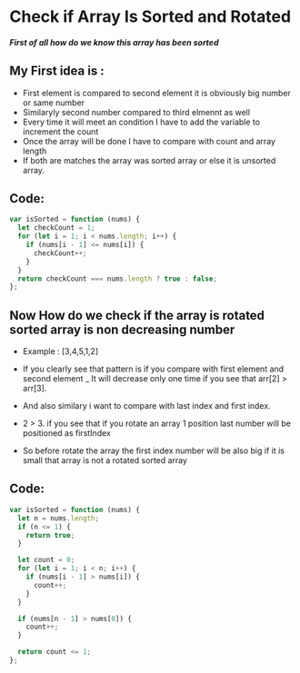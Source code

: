 # Check if Array Is Sorted and Rotated

##### First of all how do we know this array has been sorted

## My First idea is :

- First element is compared to second element it is obviously big number or same number
- Similaryly second number compared to third elmennt as well
- Every time it will meet an condition I have to add the variable to increment the count
- Once the array will be done I have to compare with count and array length
- If both are matches the array was sorted array or else it is unsorted array.

## Code:

```javascript
var isSorted = function (nums) {
  let checkCount = 1;
  for (let i = 1; i < nums.length; i++) {
    if (nums[i - 1] <= nums[i]) {
      checkCount++;
    }
  }
  return checkCount === nums.length ? true : false;
};
```

## Now How do we check if the array is rotated sorted array is non decreasing number

- Example : [3,4,5,1,2]

- If you clearly see that pattern is if you compare with first element and second element
  \_ It will decrease only one time if you see that arr[2] > arr[3].
- And also similary i want to compare with last index and first index.
- 2 > 3. if you see that if you rotate an array 1 position last number will be positioned as firstIndex
- So before rotate the array the first index number will be also big if it is small that array is not a rotated sorted array

## Code:

```javascript
var isSorted = function (nums) {
  let n = nums.length;
  if (n <= 1) {
    return true;
  }

  let count = 0;
  for (let i = 1; i < n; i++) {
    if (nums[i - 1] > nums[i]) {
      count++;
    }
  }

  if (nums[n - 1] > nums[0]) {
    count++;
  }

  return count <= 1;
};
```
